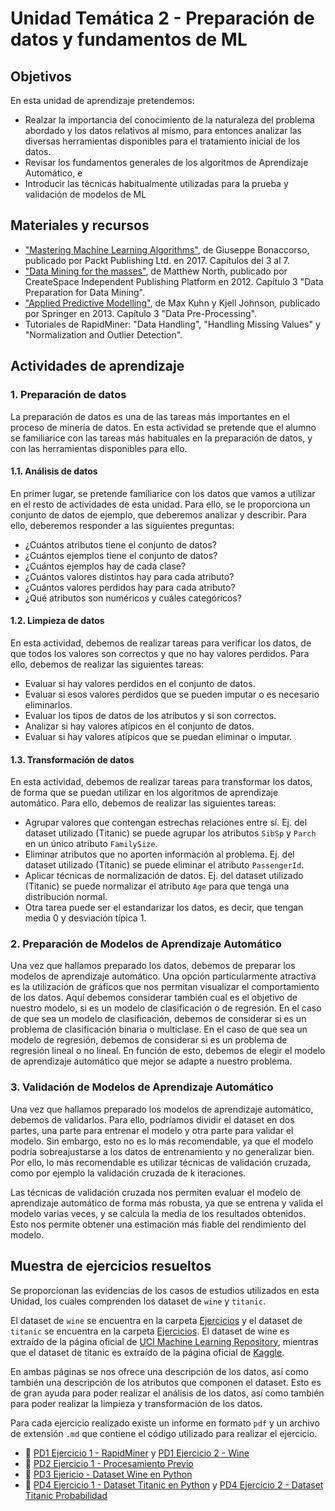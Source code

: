 # Unidad Temática 2 - Preparación de datos y fundamentos de ML

## Objetivos

En esta unidad de aprendizaje pretendemos:

* Realzar la importancia del conocimiento de la naturaleza del problema abordado y los datos relativos al mismo, para entonces analizar las diversas herramientas disponibles para el tratamiento inicial de los datos.
* Revisar los fundamentos generales de los algoritmos de Aprendizaje Automático, e
* Introducir las técnicas habitualmente utilizadas para la prueba y validación de modelos de ML

## Materiales y recursos

* ["Mastering Machine Learning Algorithms"](../../Bibliografia/Mastering%20Machine%20Learning%20Algorithms.pdf), de Giuseppe Bonaccorso, publicado por Packt Publishing Ltd. en 2017. Capítulos del 3 al 7.
* ["Data Mining for the masses"](../../DataMiningForTheMasses.pdf), de Matthew North, publicado por CreateSpace Independent Publishing Platform en 2012. Capítulo 3 "Data Preparation for Data Mining".
* ["Applied Predictive Modelling"](../../Bibliografia/applied%20predictive%20modelling.pdf), de Max Kuhn y Kjell Johnson, publicado por Springer en 2013. Capítulo 3 "Data Pre-Processing".
* Tutoriales de RapidMiner: "Data Handling", "Handling Missing Values" y "Normalization and Outlier Detection".

## Actividades de aprendizaje

### 1. Preparación de datos

La preparación de datos es una de las tareas más importantes en el proceso de minería de datos. En esta actividad se pretende que el alumno se familiarice con las tareas más habituales en la preparación de datos, y con las herramientas disponibles para ello.

#### 1.1. Análisis de datos

En primer lugar, se pretende familiarice con los datos que vamos a utilizar en el resto de actividades de esta unidad. Para ello, se le proporciona un conjunto de datos de ejemplo, que deberemos analizar y describir. Para ello, deberemos responder a las siguientes preguntas:

* ¿Cuántos atributos tiene el conjunto de datos?
* ¿Cuántos ejemplos tiene el conjunto de datos?
* ¿Cuántos ejemplos hay de cada clase?
* ¿Cuántos valores distintos hay para cada atributo?
* ¿Cuántos valores perdidos hay para cada atributo?
* ¿Qué atributos son numéricos y cuáles categóricos?

#### 1.2. Limpieza de datos

En esta actividad, debemos de realizar tareas para verificar los datos, de que todos los valores son correctos y que no hay valores perdidos. Para ello, debemos de realizar las siguientes tareas:

* Evaluar si hay valores perdidos en el conjunto de datos.
* Evaluar si esos valores perdidos que se pueden imputar o es necesario eliminarlos.
* Evaluar los tipos de datos de los atributos y si son correctos.
* Analizar si hay valores atípicos en el conjunto de datos.
* Evaluar si hay valores atípicos que se puedan eliminar o imputar.

#### 1.3. Transformación de datos

En esta actividad, debemos de realizar tareas para transformar los datos, de forma que se puedan utilizar en los algoritmos de aprendizaje automático. Para ello, debemos de realizar las siguientes tareas:

* Agrupar valores que contengan estrechas relaciones entre sí. Ej. del dataset utilizado (Titanic) se puede agrupar los atributos `SibSp` y `Parch` en un único atributo `FamilySize`.
* Eliminar atributos que no aporten información al problema. Ej. del dataset utilizado (Titanic) se puede eliminar el atributo `PassengerId`.
* Aplicar técnicas de normalización de datos. Ej. del dataset utilizado (Titanic) se puede normalizar el atributo `Age` para que tenga una distribución normal.
* Otra tarea puede ser el estandarizar los datos, es decir, que tengan media 0 y desviación típica 1.

### 2. Preparación de Modelos de Aprendizaje Automático

Una vez que hallamos preparado los datos, debemos de preparar los modelos de aprendizaje automático. Una opción particularmente atractiva es la utilización de gráficos que nos permitan visualizar el comportamiento de los datos.
Aquí debemos considerar también cual es el objetivo de nuestro modelo, si es un modelo de clasificación o de regresión. En el caso de que sea un modelo de clasificación, debemos de considerar si es un problema de clasificación binaria o multiclase. En el caso de que sea un modelo de regresión, debemos de considerar si es un problema de regresión lineal o no lineal. En función de esto, debemos de elegir el modelo de aprendizaje automático que mejor se adapte a nuestro problema.

### 3. Validación de Modelos de Aprendizaje Automático

Una vez que hallamos preparado los modelos de aprendizaje automático, debemos de validarlos. Para ello, podríamos dividir el dataset en dos partes, una parte para entrenar el modelo y otra parte para validar el modelo. Sin embargo, esto no es lo más recomendable, ya que el modelo podría sobreajustarse a los datos de entrenamiento y no generalizar bien. Por ello, lo más recomendable es utilizar técnicas de validación cruzada, como por ejemplo la validación cruzada de k iteraciones.

Las técnicas de validación cruzada nos permiten evaluar el modelo de aprendizaje automático de forma más robusta, ya que se entrena y valida el modelo varias veces, y se calcula la media de los resultados obtenidos. Esto nos permite obtener una estimación más fiable del rendimiento del modelo.

## Muestra de ejercicios resueltos

Se proporcionan las evidencias de los casos de estudios utilizados en esta Unidad, los cuales comprenden los dataset de `wine` y `titanic`. 

El dataset de `wine` se encuentra en la carpeta [Ejercicios](./Ejercicios/wine) y el dataset de `titanic` se encuentra en la carpeta [Ejercicios](./Ejercicios/UT2-PD4). El dataset de wine es extraído de la página oficial de [UCI Machine Learning Repository](https://archive.ics.uci.edu/datasets), mientras que el dataset de titanic es extraído de la página oficial de [Kaggle](https://www.kaggle.com/c/titanic/data).

En ambas páginas se nos ofrece una descripción de los datos, así como también una descripción de los atributos que componen el dataset. Esto es de gran ayuda para poder realizar el análisis de los datos, así como también para poder realizar la limpieza y transformación de los datos. 

Para cada ejercicio realizado existe un informe en formato `pdf` y un archivo de extensión `.md` que contiene el código utilizado para realizar el ejercicio.

* :page_facing_up: [PD1 Ejercicio 1 - RapidMiner](./Ejercicios/UT2-PD1/UT2_PD1_Ej1.pdf) y [PD1 Ejercicio 2 - Wine](./Ejercicios/UT2-PD1/UT2_PD1_Ej2.pdf)
* :page_facing_up: [PD2 Ejercicio 1 - Procesamiento Previo](./Ejercicios/UT2-PD2/UT2-PD2-Ej1.pdf)
* :page_facing_up: [PD3 Ejericio - Dataset Wine en Python](./Ejercicios/UT2-PD3/UT2_PD3.html)
* :page_facing_up: [PD4 Ejercicio 1 - Dataset Titanic en Python](./Ejercicios/UT2-PD4/UT2_PD4-Ej1.pdf) y [PD4 Ejercicio 2 - Dataset Titanic Probabilidad](./Ejercicios/UT2-PD4/UT2_PD4-Ej2.pdf)


